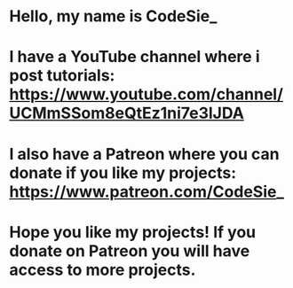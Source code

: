# Hello, my name is CodeSie_
# I have a YouTube channel where i post tutorials: https://www.youtube.com/channel/UCMmSSom8eQtEz1ni7e3lJDA
# I also have a Patreon where you can donate if you like my projects: https://www.patreon.com/CodeSie_
# Hope you like my projects! If you donate on Patreon you will have access to more projects.
